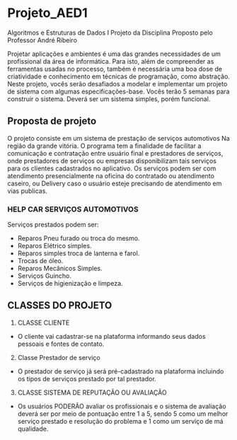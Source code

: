 # Projeto_AED1
Algoritmos e Estruturas de Dados I
Projeto da Disciplina Proposto pelo Professor André Ribeiro
 
Projetar aplicações e ambientes é uma das grandes necessidades de um profissional da área de informática. Para isto, além de compreender as ferramentas usadas no processo, também é necessária uma boa dose de criatividade e conhecimento em técnicas de programação, como abstração.
Neste projeto, vocês serão desafiados a modelar e implementar um projeto de sistema com algumas especificações-base. Vocês terão 5 semanas para construir o sistema. Deverá ser um sistema simples, porém funcional.

## Proposta de projeto

O projeto consiste em um sistema de prestação de serviços automotivos Na região da grande vitória.
O programa tem a finalidade de facilitar a comunicação e contratação entre usuário final e prestadores de serviços, onde prestadores de
serviços ou empresas disponibilizam tais serviços para os clientes cadastrados no aplicativo.
Os serviços podem ser com atendimento presencialmente na oficina do contratado ou atendimento caseiro, ou Delivery caso o usuário esteje 
precisando de atendimento em vias publicas. 

### HELP CAR SERVIÇOS AUTOMOTIVOS

   Serviços prestados podem ser:

* Reparos Pneu furado ou troca do mesmo.
* Reparos Elétrico simples.
* Reparos simples troca de lanterna e farol.
* Trocas de óleo.
* Reparos Mecânicos Simples.
* Serviços Guincho.
* Serviços de higienização e limpeza.


## CLASSES DO PROJETO

1. CLASSE CLIENTE
  * O cliente vai cadastrar-se na plataforma informando seus dados pessoais e fontes de contato.
    
2. Classe Prestador de serviço
  * O prestador de serviço já será pré-cadastrado na plataforma incluindo os tipos de serviços prestado por tal prestador.

3. CLASSE SISTEMA DE REPUTAÇÃO OU AVALIAÇÃO
  * Os usuários PODERÃO avaliar os profissionais e o sistema de avaliação deverá ser por meio de pontuação entre 1 a 5, sendo 5 como um melhor serviço 
    prestado e resolução do problema e 1 como um serviço de má qualidade.




